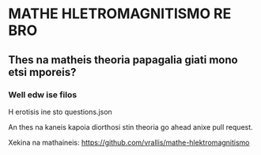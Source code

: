 # MATHE HLETROMAGNITISMO RE BRO

## Thes na matheis theoria papagalia giati mono etsi mporeis?

### Well edw ise filos

H erotisis ine sto questions.json

An thes na kaneis kapoia diorthosi stin theoria go ahead anixe pull request.

Xekina na mathaineis: https://github.com/vrallis/mathe-hlektromagnitismo